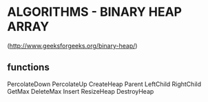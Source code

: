 # ALGORITHMS - BINARY HEAP ARRAY
(http://www.geeksforgeeks.org/binary-heap/)

## functions
PercolateDown
PercolateUp
CreateHeap
Parent
LeftChild
RightChild
GetMax
DeleteMax
Insert
ResizeHeap
DestroyHeap
